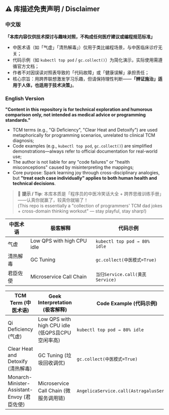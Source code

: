 ## ⚠️ 库描述免责声明 / Disclaimer

### 中文版  
**「本库内容仅供技术探讨与趣味对照，不构成任何医疗建议或编程规范标准」**  
- 中医术语（如「气虚」「清热解毒」）仅用于类比编程场景，与中医临床诊疗无关；  
- 代码示例（如 `kubectl top pod` / `gc.collect()`）为简化演示，实际使用需遵循官方文档；  
- 作者不对因误读对照表导致的「代码故障」或「健康误解」承担责任；  
- 核心宗旨：用跨界联想激发学习乐趣，但请保持理性判断——**「辨证施治」适用于人体，也适用于技术决策」**。  

### English Version  
**"Content in this repository is for technical exploration and humorous comparison only, not intended as medical advice or programming standards."**  
- TCM terms (e.g., "Qi Deficiency", "Clear Heat and Detoxify") are used metaphorically for programming scenarios, unrelated to clinical TCM diagnosis;  
- Code examples (e.g., `kubectl top pod`, `gc.collect()`) are simplified demonstrations—always refer to official documentation for real-world use;  
- The author is not liable for any "code failures" or "health misconceptions" caused by misinterpreting the mappings;  
- Core purpose: Spark learning joy through cross-disciplinary analogies, but **"treat each case individually" applies to both human health and technical decisions**.  

> 🌟 **提示 / Tip**: 本库本质是「程序员的中医冷笑话大全 + 跨界思维训练手册」——认真你就赢了，较真你就输了！  
> (This repo is essentially a "collection of programmers' TCM dad jokes + cross-domain thinking workout" — stay playful, stay sharp!)


| 中医术语       | 极客解释                          | 代码示例                    |
|----------------|----------------------------------|---------------------------|
| 气虚           | Low QPS with high CPU idle       | `kubectl top pod → 80% idle` |
| 清热解毒       | GC Tuning                        | `gc.collect(中医模式=True)` |
| 君臣佐使       | Microservice Call Chain          | `当归Service.call(黄芪Service)` |

| TCM Term (中医术语) | Geek Interpretation (极客解释)               | Code Example (代码示例)          |
|---------------------|---------------------------------------------|----------------------------------|
| Qi Deficiency (气虚)   | Low QPS with high CPU idle (低QPS且CPU空闲率高)       | `kubectl top pod → 80% idle`     |
| Clear Heat and Detoxify (清热解毒) | GC Tuning (垃圾回收调优)                     | `gc.collect(中医模式=True)`      |
| Monarch-Minister-Assistant-Envoy (君臣佐使) | Microservice Call Chain (微服务调用链)         | `AngelicaService.call(AstragalusService)` |
